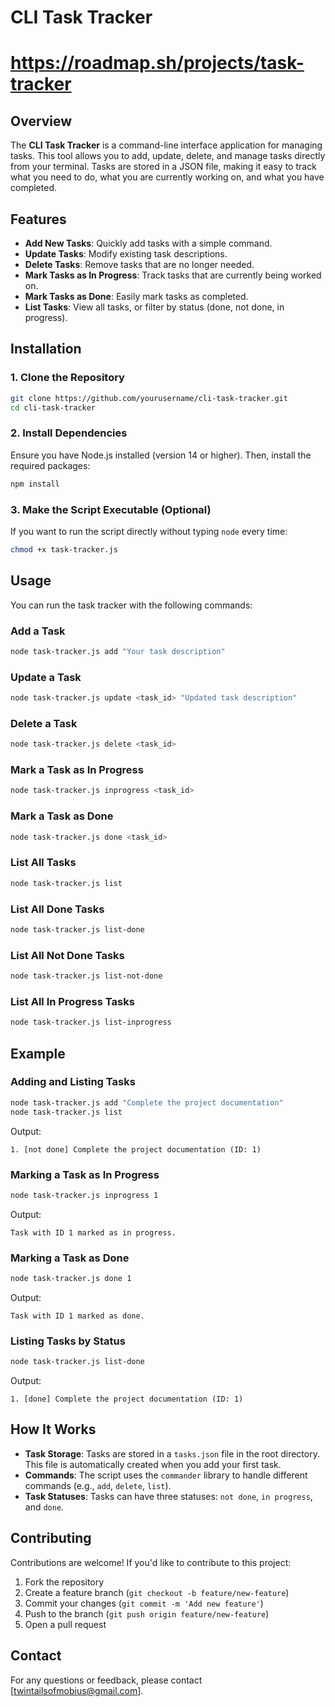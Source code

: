 # CLI Task Tracker

# https://roadmap.sh/projects/task-tracker

## Overview

The **CLI Task Tracker** is a command-line interface application for managing tasks. This tool allows you to add, update, delete, and manage tasks directly from your terminal. Tasks are stored in a JSON file, making it easy to track what you need to do, what you are currently working on, and what you have completed.

## Features

- **Add New Tasks**: Quickly add tasks with a simple command.
- **Update Tasks**: Modify existing task descriptions.
- **Delete Tasks**: Remove tasks that are no longer needed.
- **Mark Tasks as In Progress**: Track tasks that are currently being worked on.
- **Mark Tasks as Done**: Easily mark tasks as completed.
- **List Tasks**: View all tasks, or filter by status (done, not done, in progress).

## Installation

### 1. Clone the Repository

```bash
git clone https://github.com/yourusername/cli-task-tracker.git
cd cli-task-tracker
```

### 2. Install Dependencies

Ensure you have Node.js installed (version 14 or higher). Then, install the required packages:

```bash
npm install
```

### 3. Make the Script Executable (Optional)

If you want to run the script directly without typing `node` every time:

```bash
chmod +x task-tracker.js
```

## Usage

You can run the task tracker with the following commands:

### Add a Task

```bash
node task-tracker.js add "Your task description"
```

### Update a Task

```bash
node task-tracker.js update <task_id> "Updated task description"
```

### Delete a Task

```bash
node task-tracker.js delete <task_id>
```

### Mark a Task as In Progress

```bash
node task-tracker.js inprogress <task_id>
```

### Mark a Task as Done

```bash
node task-tracker.js done <task_id>
```

### List All Tasks

```bash
node task-tracker.js list
```

### List All Done Tasks

```bash
node task-tracker.js list-done
```

### List All Not Done Tasks

```bash
node task-tracker.js list-not-done
```

### List All In Progress Tasks

```bash
node task-tracker.js list-inprogress
```

## Example

### Adding and Listing Tasks

```bash
node task-tracker.js add "Complete the project documentation"
node task-tracker.js list
```

Output:

```
1. [not done] Complete the project documentation (ID: 1)
```

### Marking a Task as In Progress

```bash
node task-tracker.js inprogress 1
```

Output:

```
Task with ID 1 marked as in progress.
```

### Marking a Task as Done

```bash
node task-tracker.js done 1
```

Output:

```
Task with ID 1 marked as done.
```

### Listing Tasks by Status

```bash
node task-tracker.js list-done
```

Output:

```
1. [done] Complete the project documentation (ID: 1)
```

## How It Works

- **Task Storage**: Tasks are stored in a `tasks.json` file in the root directory. This file is automatically created when you add your first task.
- **Commands**: The script uses the `commander` library to handle different commands (e.g., `add`, `delete`, `list`).
- **Task Statuses**: Tasks can have three statuses: `not done`, `in progress`, and `done`.

## Contributing

Contributions are welcome! If you'd like to contribute to this project:

1. Fork the repository
2. Create a feature branch (`git checkout -b feature/new-feature`)
3. Commit your changes (`git commit -m 'Add new feature'`)
4. Push to the branch (`git push origin feature/new-feature`)
5. Open a pull request


## Contact

For any questions or feedback, please contact [twintailsofmobius@gmail.com].

